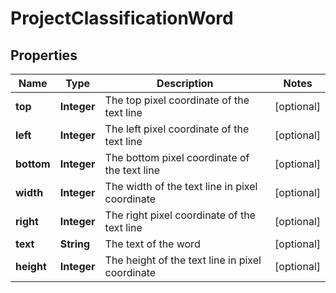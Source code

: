 
# ProjectClassificationWord

## Properties
Name | Type | Description | Notes
------------ | ------------- | ------------- | -------------
**top** | **Integer** | The top pixel coordinate of the text line |  [optional]
**left** | **Integer** | The left pixel coordinate of the text line |  [optional]
**bottom** | **Integer** | The bottom pixel coordinate of the text line |  [optional]
**width** | **Integer** | The width of the text line in pixel coordinate |  [optional]
**right** | **Integer** | The right pixel coordinate of the text line |  [optional]
**text** | **String** | The text of the word |  [optional]
**height** | **Integer** | The height of the text line in pixel coordinate |  [optional]



